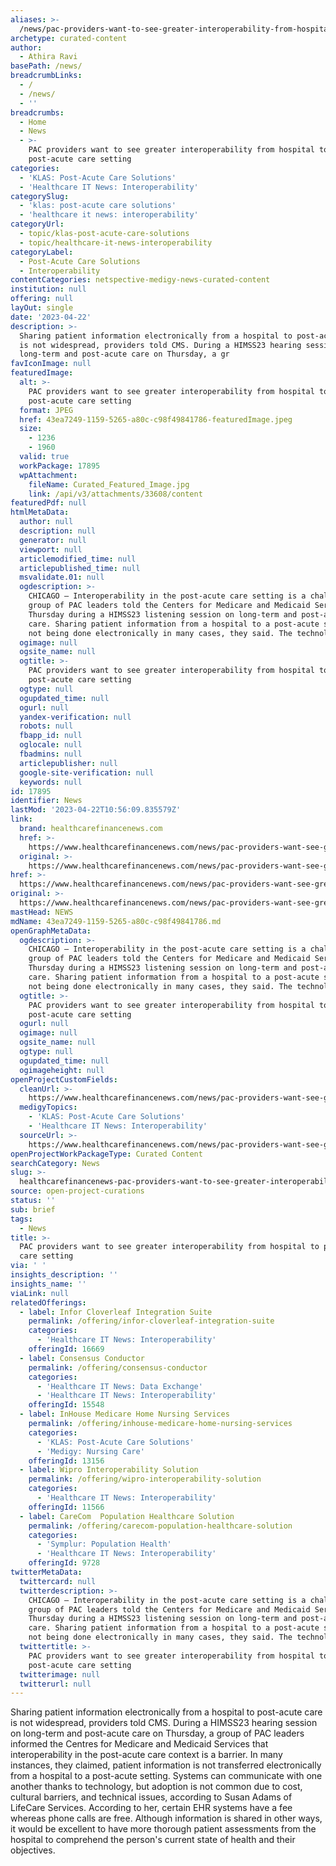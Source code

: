 ```yaml
---
aliases: >-
  /news/pac-providers-want-to-see-greater-interoperability-from-hospital-to-post-acute-care-setting
archetype: curated-content
author:
  - Athira Ravi
basePath: /news/
breadcrumbLinks:
  - /
  - /news/
  - ''
breadcrumbs:
  - Home
  - News
  - >-
    PAC providers want to see greater interoperability from hospital to
    post-acute care setting
categories:
  - 'KLAS: Post-Acute Care Solutions'
  - 'Healthcare IT News: Interoperability'
categorySlug:
  - 'klas: post-acute care solutions'
  - 'healthcare it news: interoperability'
categoryUrl:
  - topic/klas-post-acute-care-solutions
  - topic/healthcare-it-news-interoperability
categoryLabel:
  - Post-Acute Care Solutions
  - Interoperability
contentCategories: netspective-medigy-news-curated-content
institution: null
offering: null
layOut: single
date: '2023-04-22'
description: >-
  Sharing patient information electronically from a hospital to post-acute care
  is not widespread, providers told CMS. During a HIMSS23 hearing session on
  long-term and post-acute care on Thursday, a gr
favIconImage: null
featuredImage:
  alt: >-
    PAC providers want to see greater interoperability from hospital to
    post-acute care setting
  format: JPEG
  href: 43ea7249-1159-5265-a80c-c98f49841786-featuredImage.jpeg
  size:
    - 1236
    - 1960
  valid: true
  workPackage: 17895
  wpAttachment:
    fileName: Curated_Featured_Image.jpg
    link: /api/v3/attachments/33608/content
featuredPdf: null
htmlMetaData:
  author: null
  description: null
  generator: null
  viewport: null
  articlemodified_time: null
  articlepublished_time: null
  msvalidate.01: null
  ogdescription: >-
    CHICAGO – Interoperability in the post-acute care setting is a challenge, a
    group of PAC leaders told the Centers for Medicare and Medicaid Services on
    Thursday during a HIMSS23 listening session on long-term and post-acute
    care. Sharing patient information from a hospital to a post-acute setting is
    not being done electronically in many cases, they said. The technology is
  ogimage: null
  ogsite_name: null
  ogtitle: >-
    PAC providers want to see greater interoperability from hospital to
    post-acute care setting
  ogtype: null
  ogupdated_time: null
  ogurl: null
  yandex-verification: null
  robots: null
  fbapp_id: null
  oglocale: null
  fbadmins: null
  articlepublisher: null
  google-site-verification: null
  keywords: null
id: 17895
identifier: News
lastMod: '2023-04-22T10:56:09.835579Z'
link:
  brand: healthcarefinancenews.com
  href: >-
    https://www.healthcarefinancenews.com/news/pac-providers-want-see-greater-interoperability-hospital-post-acute-care-setting
  original: >-
    https://www.healthcarefinancenews.com/news/pac-providers-want-see-greater-interoperability-hospital-post-acute-care-setting
href: >-
  https://www.healthcarefinancenews.com/news/pac-providers-want-see-greater-interoperability-hospital-post-acute-care-setting
original: >-
  https://www.healthcarefinancenews.com/news/pac-providers-want-see-greater-interoperability-hospital-post-acute-care-setting
mastHead: NEWS
mdName: 43ea7249-1159-5265-a80c-c98f49841786.md
openGraphMetaData:
  ogdescription: >-
    CHICAGO – Interoperability in the post-acute care setting is a challenge, a
    group of PAC leaders told the Centers for Medicare and Medicaid Services on
    Thursday during a HIMSS23 listening session on long-term and post-acute
    care. Sharing patient information from a hospital to a post-acute setting is
    not being done electronically in many cases, they said. The technology is
  ogtitle: >-
    PAC providers want to see greater interoperability from hospital to
    post-acute care setting
  ogurl: null
  ogimage: null
  ogsite_name: null
  ogtype: null
  ogupdated_time: null
  ogimageheight: null
openProjectCustomFields:
  cleanUrl: >-
    https://www.healthcarefinancenews.com/news/pac-providers-want-see-greater-interoperability-hospital-post-acute-care-setting
  medigyTopics:
    - 'KLAS: Post-Acute Care Solutions'
    - 'Healthcare IT News: Interoperability'
  sourceUrl: >-
    https://www.healthcarefinancenews.com/news/pac-providers-want-see-greater-interoperability-hospital-post-acute-care-setting
openProjectWorkPackageType: Curated Content
searchCategory: News
slug: >-
  healthcarefinancenews-pac-providers-want-to-see-greater-interoperability-from-hospital-to-post-acute-care-setting
source: open-project-curations
status: ''
sub: brief
tags:
  - News
title: >-
  PAC providers want to see greater interoperability from hospital to post-acute
  care setting
via: ' '
insights_description: ''
insights_name: ''
viaLink: null
relatedOfferings:
  - label: Infor Cloverleaf Integration Suite
    permalink: /offering/infor-cloverleaf-integration-suite
    categories:
      - 'Healthcare IT News: Interoperability'
    offeringId: 16669
  - label: Consensus Conductor
    permalink: /offering/consensus-conductor
    categories:
      - 'Healthcare IT News: Data Exchange'
      - 'Healthcare IT News: Interoperability'
    offeringId: 15548
  - label: InHouse Medicare Home Nursing Services
    permalink: /offering/inhouse-medicare-home-nursing-services
    categories:
      - 'KLAS: Post-Acute Care Solutions'
      - 'Medigy: Nursing Care'
    offeringId: 13156
  - label: Wipro Interoperability Solution
    permalink: /offering/wipro-interoperability-solution
    categories:
      - 'Healthcare IT News: Interoperability'
    offeringId: 11566
  - label: CareCom  Population Healthcare Solution
    permalink: /offering/carecom-population-healthcare-solution
    categories:
      - 'Symplur: Population Health'
      - 'Healthcare IT News: Interoperability'
    offeringId: 9728
twitterMetaData:
  twittercard: null
  twitterdescription: >-
    CHICAGO – Interoperability in the post-acute care setting is a challenge, a
    group of PAC leaders told the Centers for Medicare and Medicaid Services on
    Thursday during a HIMSS23 listening session on long-term and post-acute
    care. Sharing patient information from a hospital to a post-acute setting is
    not being done electronically in many cases, they said. The technology is
  twittertitle: >-
    PAC providers want to see greater interoperability from hospital to
    post-acute care setting
  twitterimage: null
  twitterurl: null
---
```

<p>Sharing patient information electronically from a hospital to post-acute care is not widespread, providers told CMS. During a HIMSS23 hearing session on long-term and post-acute care on Thursday, a group of PAC leaders informed the Centres for Medicare and Medicaid Services that interoperability in the post-acute care context is a barrier. In many instances, they claimed, patient information is not transferred electronically from a hospital to a post-acute setting. Systems can communicate with one another thanks to technology, but adoption is not common due to cost, cultural barriers, and technical issues, according to Susan Adams of LifeCare Services. According to her, certain EHR systems have a fee whereas phone calls are free. Although information is shared in other ways, it would be excellent to have more thorough patient assessments from the hospital to comprehend the person's current state of health and their objectives.</p>